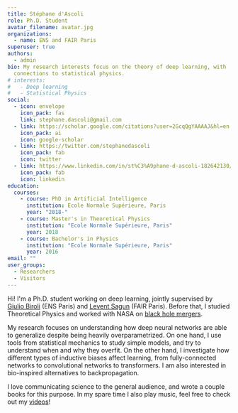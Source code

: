 ```yaml
---
title: Stéphane d'Ascoli
role: Ph.D. Student
avatar_filename: avatar.jpg
organizations:
  - name: ENS and FAIR Paris
superuser: true
authors:
  - admin
bio: My research interests focus on the theory of deep learning, with
  connections to statistical physics.
# interests:
#   - Deep learning
#   - Statistical Physics
social:
  - icon: envelope
    icon_pack: fas
    link: stephane.dascoli@gmail.com
  - link: https://scholar.google.com/citations?user=2GcqQgYAAAAJ&hl=en
    icon_pack: ai
    icon: google-scholar
  - link: https://twitter.com/stephanedascoli
    icon_pack: fab
    icon: twitter
  - link: https://www.linkedin.com/in/st%C3%A9phane-d-ascoli-182642130/
    icon_pack: fab
    icon: linkedin
education:
  courses:
    - course: PhD in Artificial Intelligence
      institution: Ecole Normale Supérieure, Paris
      year: "2018-"
    - course: Master's in Theoretical Physics
      institution: "Ecole Normale Supérieure, Paris"
      year: 2018
    - course: Bachelor's in Physics
      institution: "Ecole Normale Supérieure, Paris"
      year: 2016
email: ""
user_groups:
  - Researchers
  - Visitors
---
```

Hi! I'm a Ph.D. student working on deep learning, jointly supervised by [Giulio Biroli](https://prairie-institute.fr/chairs/biroli-giulio/) (ENS Paris) and [Levent Sagun](https://scholar.google.com/citations?user=-iPZaBcAAAAJ&hl=en) (FAIR Paris). Before that, I studied Theoretical Physics and worked with NASA on [black hole mergers](https://www.youtube.com/watch?v=i2u-7LMhwvE&t=20s).

My research focuses on understanding how deep neural networks are able to generalize despite being heavily overparametrized. On one hand, I use tools from statistical mechanics to study simple models, and try to understand when and why they overfit. On the other hand, I investigate how different types of inductive biases affect learning, from fully-connected networks to convolutional networks to transformers. I am also interested in bio-inspired alternatives to backpropagation.

I love communicating science to the general audience, and wrote a couple books for this purpose. In my spare time I also play music, feel free to check out my [videos](https://www.youtube.com/channel/UC-5Iuwr1RR3uPGyfdlq6MZQ)!